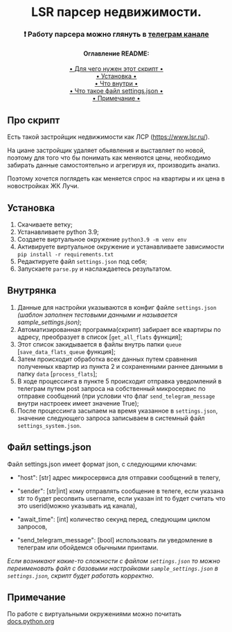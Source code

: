 <h1 align="center">
  LSR парсер недвижимости.
</h1>

<h3 align="center">❗️ Работу парсера можно глянуть в <a href="https://t.me/+yW_YH0Nx541hYjNi">телеграм канале</a></h3>

<h4 align="center">Оглавление README:</h4>
<div align="center">
    <a href="#про-скрипт"> • Для чего нужен этот скрипт • </a><br>
    <a href="#установка"> • Установка • </a><br>
    <a href="#внутрянка"> • Что внутри • </a><br>
    <a href="#файл-settingsjson"> • Что такое файл settings.json • </a><br>
    <a href="#примечание"> • Примечание • </a>
</div>


## Про скрипт
Есть такой застройщик недвижимости как ЛСР (https://www.lsr.ru/).

На циане застройщик удаляет обьявления и выставляет по новой, поэтому для того что бы понимать как меняются цены, необходимо забирать данные самостоятельно и агрегируя их, производить анализ.

Поэтому хочется поглядеть как меняется спрос на квартиры и их цена в новостройках ЖК Лучи.


## Установка
1. Скачиваете ветку;
2. Устанавливаете python 3.9;
3. Создаете виртуальное окружение `python3.9 -m venv env`
4. Активируете виртуальное окружение и устанавливаете зависимости `pip install -r requirements.txt`
5. Редактируете файл `settings.json` под себя;
6. Запускаете `parse.py` и наслаждаетесь результатом.


## Внутрянка
1. Данные для настройки указываются в конфиг файле `settings.json` *(шаблон заполнен тестовыми данными и называется sample_settings.json)*;
2. Автоматизированная программа(скрипт) забирает все квартиры по адресу, преобразует в список [`get_all_flats` функция];
3. Этот список закидывается в файлы внутрь папки `queue` [`save_data_flats_queue` функция];
4. Затем происходит обработка всех данных путем сравнения полученных квартир из пункта 2 и сохраненными раннее данными в папку `data` [`process_flats`];
5. В ходе процессинга в пункте 5 происходит отправка уведомлений в телеграм путем post запроса на собственный микросервис по отправке сообщений (при условии что флаг `send_telegram_message` внутри настроеек имеет значение True);
6. После процессинга засыпаем на время указанное в `settings.json`, значение следующего запроса записываем в системный файл `settings_system.json`.


## Файл settings.json
Файл settings.json имеет формат json, с следующими ключами:

* "host": [str] адрес микросервиса для отправки сообщений в телегу,

* "sender": [str|int] кому отправлять сообщение в телеге, если указана str то будет ресолвить username, если указан int то будет считать что это userid(можно указывать ид канала),

* "await_time": [int] количество секунд перед, следующим циклом запросов,

* "send_telegram_message": [bool] использовать ли уведомление в телеграм или обойдемся обычными принтами.

*Если возникают какие-то сложности с файлом `settings.json` то можно переименовать файл с базовыми настройками `sample_settings.json` в `settings.json`, скрипт будет работать корректно*.


## Примечание
По работе с виртуальными окружениями можно почитать <a href="https://docs.python.org/3/library/venv.html#how-venvs-work"> docs.python.org</a>